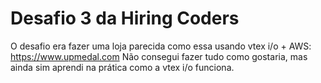 # Desafio 3 da Hiring Coders

O desafio era fazer uma loja parecida como essa usando vtex i/o + AWS: https://www.upmedal.com
Não consegui fazer tudo como gostaria, mas ainda sim aprendi na prática como a vtex i/o funciona.

